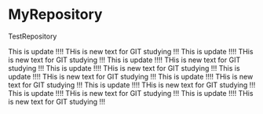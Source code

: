 # MyRepository
TestRepository

This is update !!!!
THis is new text for GIT studying !!!
This is update !!!!
THis is new text for GIT studying !!!
This is update !!!!
THis is new text for GIT studying !!!
This is update !!!!
THis is new text for GIT studying !!!
This is update !!!!
THis is new text for GIT studying !!!
This is update !!!!
THis is new text for GIT studying !!!
This is update !!!!
THis is new text for GIT studying !!!
This is update !!!!
THis is new text for GIT studying !!!
This is update !!!!
THis is new text for GIT studying !!!
